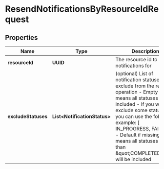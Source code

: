 

# ResendNotificationsByResourceIdRequest


## Properties

| Name | Type | Description | Notes |
|------------ | ------------- | ------------- | -------------|
|**resourceId** | **UUID** | The resource id to resend notifications for |  |
|**excludeStatuses** | **List&lt;NotificationStatus&gt;** | (optional) List of notification statuses to exclude from the resend operation     - Empty array means all statuses will be included     - If you want to exclude some statuses, you can use the following example: [ IN_PROGRESS, FAILED ]     - Default if missing, means all statuses other than \&quot;COMPLETED\&quot; will be included  |  [optional] |



